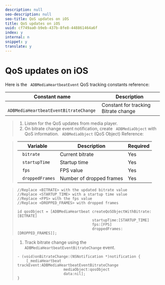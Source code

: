 ```yaml
---
description: null
seo-description: null
seo-title: QoS updates on iOS
title: QoS updates on iOS
uuid: cf749aa0-b9eb-437b-8fe8-448861464a6f
index: y
internal: n
snippet: y
translate: y
---
```


# QoS updates on iOS

Here is the ` ADBMediaHeartbeatEvent` QoS tracking constants reference: 



|  Constant name  | Description  |
|---|---|
|  ` ADBMediaHeartbeatEventBitrateChange`  | Constant for tracking Bitrate change  |


>1. Listen for the QoS updates from media player.
>1. On bitrate change event notification, create ` ADBMediaObject` with QoS information.
>   ` ADBMediaObject` (QoS Object) Reference: 



>   |  Variable  | Description  | Required  |
>   |---|---|---|
>   |  ` bitrate`  | Current bitrate  | Yes  |
>   |  ` startupTime`  | Startup time  | Yes  |
>   |  ` fps`  | FPS value  | Yes  |
>   |  ` droppedFrames`  | Number of dropped frames  | Yes  |

>
>   ```
>   //Replace <BITRATE> with the updated bitrate value 
>   //Replace <STARTUP_TIME> with a startup time value 
>   //Replace <FPS> with the fps value 
>   //Replace <DROPPED_FRAMES> with dropped frames 
>    
>   id qosObject = [ADBMediaHeartbeat createQoSObjectWithBitrate:[BITRATE] 
>                                     startupTime:[STARTUP_TIME]  
>                                     fps:[FPS]  
>                                     droppedFrames:[DROPPED_FRAMES]]; 
>   
>   ```

>
>1. Track bitrate change using the ` ADBMediaHeartbeatEventBitrateChange` event.
>
>   ```
>   - (void)onBitrateChange:(NSNotification *)notification { 
>       [_mediaHeartbeat trackEvent:ADBMediaHeartbeatEventBitrateChange  
>                        mediaObject:qosObject  
>                        data:nil]; 
>   } 
>   
>   ```
>
